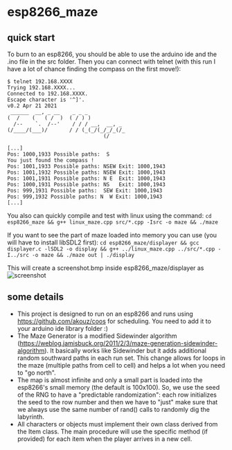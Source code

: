 # esp8266_maze

## quick start
To burn to an esp8266, you should be able to use the arduino ide and the .ino file in the src folder. Then you can connect with telnet (with this run I have a lot of chance finding the compass on the first move!):
```
$ telnet 192.168.XXXX
Trying 192.168.XXXX...
Connected to 192.168.XXXX.
Escape character is '^]'.
v0.2 Apr 21 2021
 ______  __, _ __    _ _ _            
(  /    (   ( /  )  ( / ) )           
  /--    `.  /--'    / / / __,  __, _ 
(/____/(___)/       / / (_(_/(_/_/_(/_
                               (/     
                                      
[...]
Pos: 1000,1933 Possible paths:  S  
You just found the compass !
Pos: 1001,1933 Possible paths: NSEW Exit: 1000,1943
Pos: 1001,1932 Possible paths: NSEW Exit: 1000,1943
Pos: 1001,1931 Possible paths: N E  Exit: 1000,1943
Pos: 1000,1931 Possible paths: NS   Exit: 1000,1943
Pos: 999,1931 Possible paths:  SEW Exit: 1000,1943
Pos: 999,1932 Possible paths: N  W Exit: 1000,1943
[...]
```

You also can quickly compile and test with linux using the command: ```cd esp8266_maze && g++ linux_maze.cpp src/*.cpp -Isrc -o maze && ./maze```

If you want to see the part of maze loaded into memory you can use (you will have to install libSDL2 first): ```cd esp8266_maze/displayer && gcc displayer.c -lSDL2 -o display && g++ ../linux_maze.cpp ../src/*.cpp -I../src -o maze && ./maze out | ./display```

This will create a screenshot.bmp inside esp8266_maze/displayer as ![screenshot](https://user-images.githubusercontent.com/65669679/115605475-d84a7900-a2e2-11eb-811f-e12ee4cb8b36.png)


## some details
* This project is designed to run on an esp8266 and runs using https://github.com/akouz/coos for scheduling. You need to add it to your arduino ide library folder :)
* The Maze Generator is a modified Sidewinder algorithm (https://weblog.jamisbuck.org/2011/2/3/maze-generation-sidewinder-algorithm). It basically works like Sidewinder but it adds additional random southward paths in each run set. This change allows for loops in the maze (multiple paths from cell to cell) and helps a lot when you need to "go north".
* The map is almost infinite and only a small part is loaded into the esp8266's small memory (the default is 100x100). So, we use the seed of the RNG to have a "predictable randomization": each row initializes the seed to the row number and then we have to "just" make sure that we always use the same number of rand() calls  to randomly dig the labyrinth.
* All characters or objects must implement their own class derived from the Item class. The main procedure will use the specific method (if provided) for each item when the player arrives in a new cell.

